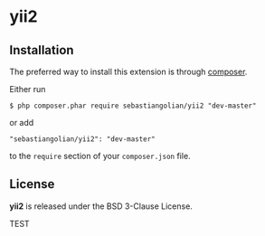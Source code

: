 yii2
================

## Installation

The preferred way to install this extension is through [composer](http://getcomposer.org/download/).


Either run

```
$ php composer.phar require sebastiangolian/yii2 "dev-master"
```

or add

```
"sebastiangolian/yii2": "dev-master"
```

to the ```require``` section of your `composer.json` file.


## License

**yii2** is released under the BSD 3-Clause License.

TEST

